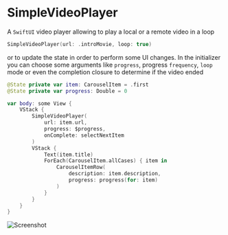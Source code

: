 # SimpleVideoPlayer

A `SwiftUI` video player allowing to play a local or a remote video in a loop

```swift
SimpleVideoPlayer(url: .introMovie, loop: true)
```
or to update the state in order to perform some UI changes. In the initializer you can choose some arguments like `progress`, progress `frequency`, `loop` mode or even the completion closure to determine if the video ended  

```swift
@State private var item: CarouselItem = .first
@State private var progress: Double = 0

var body: some View {
    VStack {
        SimpleVideoPlayer(
            url: item.url, 
            progress: $progress, 
            onComplete: selectNextItem
        )
        VStack {
            Text(item.title)
            ForEach(CarouselItem.allCases) { item in
                CarouselItemRow(
                    description: item.description,
                    progress: progress(for: item)
                )
            }
        }
    }
}
``` 

![Screenshot](Simulator.gif)

